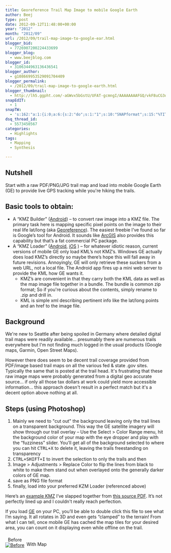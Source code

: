 ```yaml
---
title: Georeference Trail Map Image to mobile Google Earth
author: Beej
type: post
date: 2012-09-12T11:48:00+00:00
year: "2012"
month: "2012/09"
url: /2012/09/trail-map-image-to-google-ear.html
blogger_bid:
  - 7726907200224433699
blogger_blog:
  - www.beejblog.com
blogger_id:
  - 3106344963136436541
blogger_author:
  - g108669953529091704409
blogger_permalink:
  - /2012/09/trail-map-image-to-google-earth.html
blogger_thumbnail:
  - http://lh5.ggpht.com/-aGWvx5bGstU/UFAT-gcmngI/AAAAAAAAFGQ/vkF8uCG3obo/image_thumb%25255B2%25255D.png?imgmax=800
snapEdIT:
  - 1
snapTW:
  - 's:162:"a:1:{i:0;a:6:{s:2:"do";s:1:"1";s:10:"SNAPformat";s:15:"%TITLE% - %URL%";s:8:"attchImg";s:1:"1";s:9:"isAutoImg";s:1:"A";s:8:"imgToUse";s:0:"";s:4:"doTW";s:1:"1";}}";'
dsq_thread_id:
  - 5573450567
categories:
  - Highlights
tags:
  - Mapping
  - Synthesis

---
```

## Nutshell

Start with a raw PDF/PNG/JPG trail map and load into mobile Google Earth (GE) to provide live GPS tracking while you're hiking the trails.

## Basic tools to obtain:

  * A “KMZ Builder” ([Android][1]) &#8211; to convert raw image into a KMZ file. The primary task here is mapping specific pixel points on the image to their real life lat/long (aka [Georeference][2]). The easiest freebie I’ve found so far is Google’s tool for Android. It sounds like [ArcGIS][3] also provides this capability but that’s a fat commercial PC package.
  * A “KMZ Loader” ([Android][4], [iOS][5] ) – for whatever idiotic reason, current versions of mobile GE only load KML’s not KMZ’s. Windows GE actually does load KMZ’s directly so maybe there’s hope this will fall away in future revisions. Annoyingly, GE will only retrieve these suckers from a web URL, not a local file. The Android app fires up a mini web server to provide the KML how GE wants it. 
      * KMZ’s are convenient in that they carry both the KML data as well as the map image file together in a bundle. The bundle is common zip format; So if you're curious about the contents, simply rename to .zip and drill in.
      * KML is simple xml describing pertinent info like the lat/long points and an href to the image file.

## Background

We're new to Seattle after being spoiled in Germany where detailed digital trail maps were readily available... presumably there are numerous trails everywhere but I'm not finding much logged in the usual products (Google maps, Garmin, Open Street Maps).

However there does seem to be decent trail coverage provided from PDF/image based trail maps on all the various fed & state .gov sites. Typically the same that is posted at the trail head. It's frustrating that these raw image maps were probably generated from a digital geo accurate source... if only all those tax dollars at work could yield more accessible information... this approach doesn't result in a perfect match but it's a decent option above nothing at all.

## Steps (using Photoshop)

  1. Mainly we need to "cut out" the background leaving only the trail lines on a transparent background. This way the GE satellite imagery will show through our trail overlay &#8211; Use the Select > Color Range menu, hit the background color of your map with the eye dropper and play with the “fuzziness” slider. You’ll get all of the background selected to where you can hit <kbd>CTRL+X</kbd> to delete it, leaving the trails freestanding on transparency
  2. <kbd>CTRL+SHIFT+I</kbd> to invert the selection to only the trails and then 
  3. Image > Adjustments > Replace Color to flip the lines from black to white to make them stand out when overlayed onto the generally darker colors of GE map. 
  4. save as PNG file format
  5. finally, load into your preferred KZM Loader (referenced above)

Here’s an [example KMZ][6] I’ve slapped together from [this source PDF][7]. It’s not perfectly lined up and I couldn't really reach perfection.

If you load [GE][8] on your PC, you’ll be able to double click this file to see what I’m saying. It all rotates in 3D and even gets “clamped” to the terrain! From what I can tell, once mobile GE has cached the map tiles for your desired area, you can count on it displaying even while offline on the trail.

<span style="display: inline-block; margin: 0.5em 0.5em 0 0; text-align: center;">Before<br /> <a href="http://lh4.ggpht.com/-yOgqtm1YpRE/UFAT-CZ_aQI/AAAAAAAAFGI/PHCGztQlVBg/s1600-h/image%25255B6%25255D.png"><img src="http://lh5.ggpht.com/-aGWvx5bGstU/UFAT-gcmngI/AAAAAAAAFGQ/vkF8uCG3obo/image_thumb%25255B2%25255D.png?imgmax=800" alt="Before" title="image" /></a></span><span style="display: inline-block; text-align: center;">With Map<br /> <a href="http://lh6.ggpht.com/-MFr4lnqNKT0/UFAT_1lG7II/AAAAAAAAFGY/e-kJDUphsnI/s1600-h/image%25255B7%25255D.png"><img src="http://lh4.ggpht.com/-El23DmPMB2M/UFAUAZfq8eI/AAAAAAAAFGg/pTle5ETSb6M/image_thumb%25255B3%25255D.png?imgmax=800" alt="" title="image" /></a></span>

 [1]: https://play.google.com/store/apps/details?id=com.custommapsapp.android&feature=search_result#?t=W251bGwsMSwxLDEsImNvbS5jdXN0b21tYXBzYXBwLmFuZHJvaWQiXQ..
 [2]: https://en.wikipedia.org/wiki/Georeference
 [3]: http://www.esri.com/software/arcgis
 [4]: https://play.google.com/store/apps/details?id=com.appspot.wrightrocket.kmlkmz&feature=search_result#?t=W251bGwsMSwyLDEsImNvbS5hcHBzcG90LndyaWdodHJvY2tldC5rbWxrbXoiXQ..
 [5]: http://itunes.apple.com/us/app/kmz-loader/id435350230?mt=8
 [6]: https://docs.google.com/open?id=0B5htuLP66oWlUFUweVdLMl8yakk
 [7]: http://www.islandcounty.net/publicworks/Documents/Kettles%20trails%202015.pdf
 [8]: http://www.google.com/earth/download/ge/agree.html